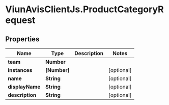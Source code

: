 # ViunAvisClientJs.ProductCategoryRequest

## Properties

| Name            | Type         | Description | Notes      |
| --------------- | ------------ | ----------- | ---------- |
| **team**        | **Number**   |             |
| **instances**   | **[Number]** |             | [optional] |
| **name**        | **String**   |             | [optional] |
| **displayName** | **String**   |             | [optional] |
| **description** | **String**   |             | [optional] |

